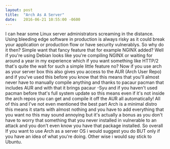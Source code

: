 ```yaml
---
layout: post
title:  "Arch As A Server"
date:   2016-06-21 10:55:00 -0600
---
```


I can hear some Linux server administrators screaming in the distance. Using bleeding edge software in production is always risky as it could break your application or production flow or have security vulnerablys. So why do it then? Simple want that fancy feature that for example NGINX added? Well if you're using Debian looks like you're compiling NGINX or waiting for around a year in my experience which if you want something like HTTP/2 that's quite the wait for such a simple little feature no? Now if you use arch as your server box this also gives you access to the AUR (Arch User Repo) and if you've used this before you know that this means that you'll almost never have to manually compile anything and thanks to pacaur pacman that includes AUR and with that it brings pacaur -Syu and if you haven't used pacman before that's full system update so this means even if it's not inside the arch repos you can get and compile it off the AUR all automatically! All of this and I've not even mentioned the best part Arch is a minimal distro this means it starts with almost nothing and you have to add everything that you want no this may sound annoying but it's actually a bonus as you don't have to worry that something that you never installed in vulnerable to an attack and you don't even know you have that package installed. So overall If you want to use Arch as a server OS i would suggest you do BUT only if you have an idea of what you're doing. Other wise i would say stick to Ubuntu.
